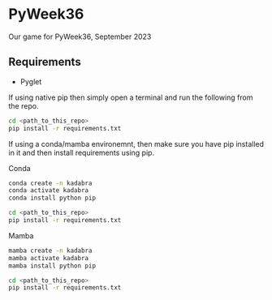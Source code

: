 # PyWeek36
Our game for PyWeek36, September 2023

## Requirements
- Pyglet

If using native pip then simply open a terminal and run the following from the repo.

```bash
cd <path_to_this_repo>
pip install -r requirements.txt
```

If using a conda/mamba environemnt, then make sure you have pip installed in it and then install requirements using pip.

Conda
```bash
conda create -n kadabra
conda activate kadabra
conda install python pip

cd <path_to_this_repo>
pip install -r requirements.txt
```

Mamba
```bash
mamba create -n kadabra
mamba activate kadabra
mamba install python pip

cd <path_to_this_repo>
pip install -r requirements.txt
```
